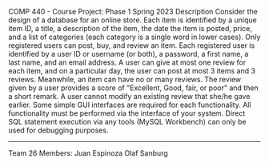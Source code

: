 COMP 440 - Course Project: Phase 1
Spring 2023
Description
Consider the design of a database for an online store. Each item is identified by a unique item ID, a
title, a description of the item, the date the item is posted, price, and a list of categories (each category
is a single word in lower cases). Only registered users can post, buy, and review an item. Each registered
user is identified by a user ID or username (or both), a password, a first name, a last name, and an email
address. A user can give at most one review for each item, and on a particular day, the user can post at
most 3 items and 3 reviews. Meanwhile, an item can have no or many reviews. The review given by a
user provides a score of "Excellent, Good, fair, or poor" and then a short remark. A user cannot modify
an existing review that she/he gave earlier.
Some simple GUI interfaces are required for each functionality. All functionality must be performed
via the interface of your system. Direct SQL statement execution via any tools (MySQL
Workbench) can only be used for debugging purposes.


----------------------------------------------------------------------------------------------------

Team 26 Members: 
Juan Espinoza
Olaf Sanburg
